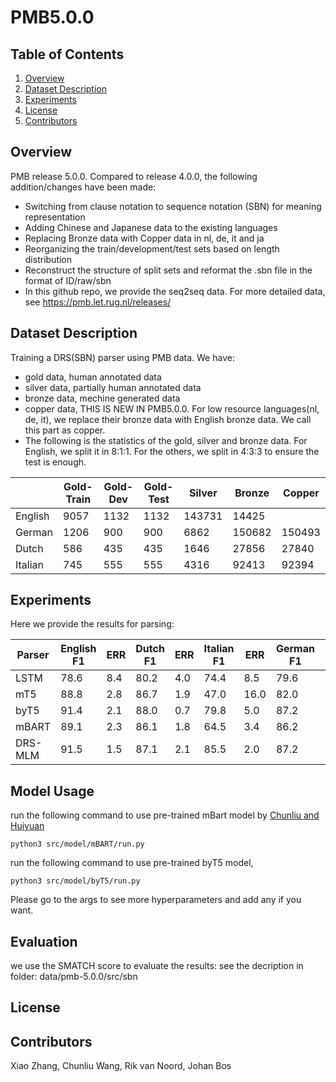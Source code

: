 # PMB5.0.0

## Table of Contents
1. [Overview](##Overview)
2. [Dataset Description](#Dataset-Description)
3. [Experiments](##experiment)
4. [License](##License)
5. [Contributors](##Contributors)

## Overview
PMB release 5.0.0. Compared to release 4.0.0, the following addition/changes have been made:

* Switching from clause notation to sequence notation (SBN) for meaning representation
* Adding Chinese and Japanese data to the existing languages
* Replacing Bronze data with Copper data in nl, de, it and ja
* Reorganizing the train/development/test sets based on length distribution
* Reconstruct the structure of split sets and reformat the .sbn file in the format of ID/raw/sbn
* In this github repo, we provide the seq2seq data. For more detailed data, see https://pmb.let.rug.nl/releases/

## Dataset Description

Training a DRS(SBN) parser using PMB data. We have:
* gold data, human annotated data
* silver data, partially human annotated data
* bronze data, mechine generated data
* copper data, THIS IS NEW IN PMB5.0.0. For low resource languages(nl, de, it), we replace their bronze data with English bronze data. We call this part as copper.
* The following is the statistics of the gold, silver and bronze data. For English, we split it in 8:1:1. For the others, we split in 4:3:3 to ensure the test is enough.

|            |    Gold-Train |    Gold-Dev  |    Gold-Test |   Silver     |   Bronze    |   Copper     |
|------------|---------------|--------------|--------------|--------------|-------------|--------------|
| English    |      9057     |     1132     |      1132    |    143731    |     14425   |              |
| German     |      1206     |      900     |       900    |      6862    |    150682   |     150493   |
| Dutch      |       586     |      435     |       435    |      1646    |     27856   |      27840   |
| Italian    |       745     |      555     |       555    |      4316    |     92413   |      92394   |


## Experiments
Here we provide the results for parsing:

| Parser   | English F1 | ERR | Dutch F1 | ERR | Italian F1 | ERR | German F1 | ERR |
|----------|------------|-----|----------|-----|------------|-----|-----------|-----|
| LSTM     | 78.6       | 8.4 | 80.2     | 4.0 | 74.4       | 8.5 | 79.6      | 5.0 |
| mT5      | 88.8       | 2.8 | 86.7     | 1.9 | 47.0       | 16.0| 82.0      | 2.8 |
| byT5     | 91.4       | 2.1 | 88.0     | 0.7 | 79.8       | 5.0 | 87.2      | 0.7 |
| mBART    | 89.1       | 2.3 | 86.1     | 1.8 | 64.5       | 3.4 | 86.2      | 1.8 |
| DRS-MLM  | 91.5       | 1.5 | 87.1     | 2.1 | 85.5       | 2.0 | 87.2      | 0.9 |


## Model Usage
run the following command to use pre-trained mBart model by [Chunliu and Huiyuan](https://github.com/wangchunliu/DRS-pretrained-LMM)

    python3 src/model/mBART/run.py

run the following command to use pre-trained byT5 model,

    python3 src/model/byT5/run.py

Please go to the args to see more hyperparameters and add any if you want.

## Evaluation
we use the SMATCH score to evaluate the results:
see the decription in folder: data/pmb-5.0.0/src/sbn

## License

## Contributors
Xiao Zhang, Chunliu Wang, Rik van Noord, Johan Bos
